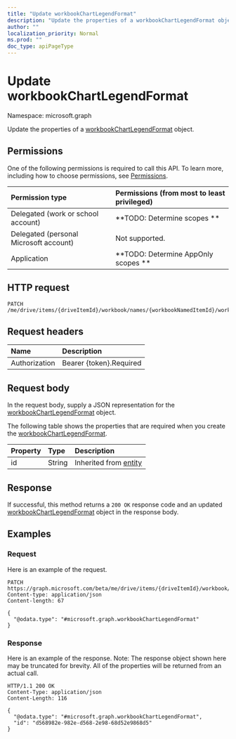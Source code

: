 ```yaml
---
title: "Update workbookChartLegendFormat"
description: "Update the properties of a workbookChartLegendFormat object."
author: ""
localization_priority: Normal
ms.prod: ""
doc_type: apiPageType
---
```


# Update workbookChartLegendFormat

Namespace: microsoft.graph

Update the properties of a [workbookChartLegendFormat](../resources/workbookchartlegendformat.md) object.

## Permissions
One of the following permissions is required to call this API. To learn more, including how to choose permissions, see [Permissions](/concepts/permissions-reference.md).

|Permission type|Permissions (from most to least privileged)|
|:---|:---|
|Delegated (work or school account)|**TODO: Determine scopes **|
|Delegated (personal Microsoft account)|Not supported.|
|Application|**TODO: Determine AppOnly scopes **|

## HTTP request
<!-- {
  "blockType": "ignored"
}
-->
``` http
PATCH /me/drive/items/{driveItemId}/workbook/names/{workbookNamedItemId}/worksheet/charts/{workbookChartId}/legend/format
```

## Request headers
|Name|Description|
|:---|:---|
|Authorization|Bearer {token}.Required|

## Request body
In the request body, supply a JSON representation for the [workbookChartLegendFormat](../resources/workbookchartlegendformat.md) object.

The following table shows the properties that are required when you create the [workbookChartLegendFormat](../resources/workbookchartlegendformat.md).

|Property|Type|Description|
|:---|:---|:---|
|id|String| Inherited from [entity](../resources/entity.md)|



## Response
If successful, this method returns a `200 OK` response code and an updated [workbookChartLegendFormat](../resources/workbookchartlegendformat.md) object in the response body.

## Examples

### Request
Here is an example of the request.
<!-- {
  "blockType": "request",
  "name": "update_workbookchartlegendformat"
}
-->
``` http
PATCH https://graph.microsoft.com/beta/me/drive/items/{driveItemId}/workbook/names/{workbookNamedItemId}/worksheet/charts/{workbookChartId}/legend/format
Content-type: application/json
Content-length: 67

{
  "@odata.type": "#microsoft.graph.workbookChartLegendFormat"
}
```

### Response
Here is an example of the response. Note: The response object shown here may be truncated for brevity. All of the properties will be returned from an actual call.
<!-- {
  "blockType": "response",
  "truncated": true
}
-->
``` http
HTTP/1.1 200 OK
Content-Type: application/json
Content-Length: 116

{
  "@odata.type": "#microsoft.graph.workbookChartLegendFormat",
  "id": "d568982e-982e-d568-2e98-68d52e9868d5"
}
```

